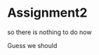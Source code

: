# Assignment2
<html>
<title> First Task of Lab 7 </title>
<body> 
<p>so there is nothing to do now<p>

<p>Guess we should <p>
</body>
</html>

